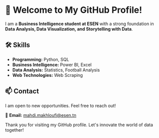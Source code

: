 # 🌟 Welcome to My GitHub Profile!  

I am a **Business Intelligence student at ESEN** with a strong foundation in **Data Analysis, Data Visualization, and Storytelling with Data**.  

## 🛠️ Skills  
- **Programming:** Python, SQL  
- **Business Intelligence:** Power BI, Excel  
- **Data Analysis:** Statistics, Football Analysis  
- **Web Technologies:** Web Scraping  

## 📫 Contact  
I am open to new opportunities. Feel free to reach out!  

📧 **Email:** [mahdi.makhloufi@esen.tn](mailto:mahdi.makhloufi@esen.tn)  

 
Thank you for visiting my GitHub profile. Let's innovate the world of data together!  
